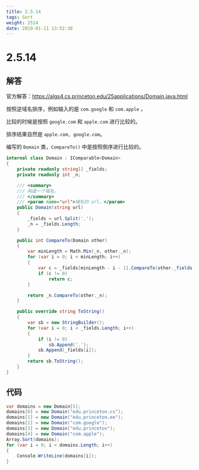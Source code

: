 ```yaml
---
title: 2.5.14
tags: Sort
weight: 2514
date: 2019-01-11 13:52:38
---
```


# 2.5.14


## 解答

官方解答：https://algs4.cs.princeton.edu/25applications/Domain.java.html

按照逆域名排序，例如输入的是 `com.google` 和 `com.apple` ，

比较的时候是按照 `google.com` 和 `apple.com` 进行比较的。

排序结果自然是 `apple.com, google.com`。

编写的 `Domain` 类，`CompareTo()` 中是按照倒序进行比较的。

```csharp
internal class Domain : IComparable<Domain>
{
    private readonly string[] _fields;
    private readonly int _n;

    /// <summary>
    /// 构造一个域名。
    /// </summary>
    /// <param name="url">域名的 url。</param>
    public Domain(string url)
    {
        _fields = url.Split('.');
        _n = _fields.Length;
    }

    public int CompareTo(Domain other)
    {
        var minLength = Math.Min(_n, other._n);
        for (var i = 0; i < minLength; i++)
        {
            var c = _fields[minLength - i - 1].CompareTo(other._fields[minLength - i - 1]);
            if (c != 0)
                return c;
        }

        return _n.CompareTo(other._n);
    }

    public override string ToString()
    {
        var sb = new StringBuilder();
        for (var i = 0; i < _fields.Length; i++)
        {
            if (i != 0)
                sb.Append('.');
            sb.Append(_fields[i]);
        }
        return sb.ToString();
    }
}
```

## 代码

```csharp
var domains = new Domain[5];
domains[0] = new Domain("edu.princeton.cs");
domains[1] = new Domain("edu.princeton.ee");
domains[2] = new Domain("com.google");
domains[3] = new Domain("edu.princeton");
domains[4] = new Domain("com.apple");
Array.Sort(domains);
for (var i = 0; i < domains.Length; i++)
{
    Console.WriteLine(domains[i]);
}
```

